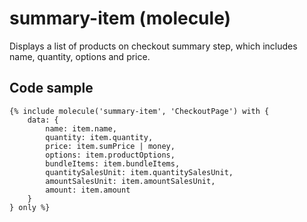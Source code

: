 # summary-item (molecule)

Displays a list of products on checkout summary step, which includes name, quantity, options and price.

## Code sample 

```
{% include molecule('summary-item', 'CheckoutPage') with {
    data: {
        name: item.name,
        quantity: item.quantity,
        price: item.sumPrice | money,
        options: item.productOptions,
        bundleItems: item.bundleItems,
        quantitySalesUnit: item.quantitySalesUnit,
        amountSalesUnit: item.amountSalesUnit,
        amount: item.amount
    }
} only %}
```
